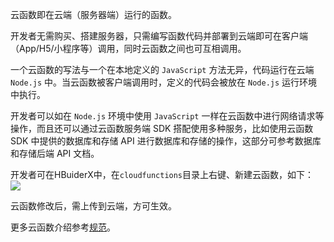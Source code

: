 云函数即在云端（服务器端）运行的函数。

开发者无需购买、搭建服务器，只需编写函数代码并部署到云端即可在客户端（App/H5/小程序等）调用，同时云函数之间也可互相调用。

一个云函数的写法与一个在本地定义的 `JavaScript` 方法无异，代码运行在云端 `Node.js` 中。当云函数被客户端调用时，定义的代码会被放在 `Node.js` 运行环境中执行。

开发者可以如在 `Node.js` 环境中使用 `JavaScript` 一样在云函数中进行网络请求等操作，而且还可以通过云函数服务端 SDK 搭配使用多种服务，比如使用云函数 SDK 中提供的数据库和存储 API 进行数据库和存储的操作，这部分可参考数据库和存储后端 API 文档。

开发者可在HBuiderX中，在`cloudfunctions`目录上右键、新建云函数，如下：
![](https://img.cdn.aliyun.dcloud.net.cn/uni-app/uniCloud/unicloud-02.png)

云函数修改后，需上传到云端，方可生效。

更多云函数介绍参考[规范](uniCloud/cf-functions)。